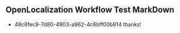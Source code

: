 ## OpenLocalization Workflow Test MarkDown
* 48c8fec9-7d80-4903-a962-4c6bff00b914 thanks!

<!--HONumber=Jul16_HO3-->


